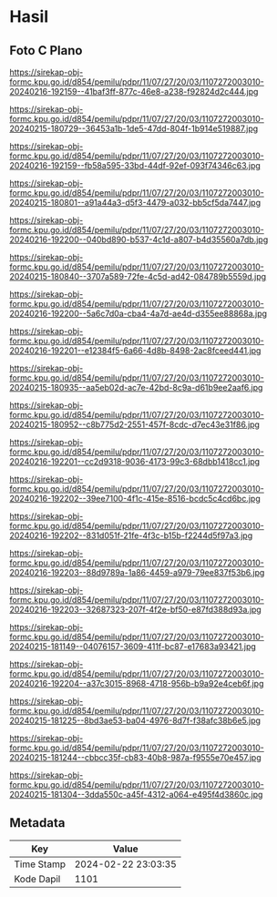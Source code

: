 # Hasil

## Foto C Plano

https://sirekap-obj-formc.kpu.go.id/d854/pemilu/pdpr/11/07/27/20/03/1107272003010-20240216-192159--41baf3ff-877c-46e8-a238-f92824d2c444.jpg

https://sirekap-obj-formc.kpu.go.id/d854/pemilu/pdpr/11/07/27/20/03/1107272003010-20240215-180729--36453a1b-1de5-47dd-804f-1b914e519887.jpg

https://sirekap-obj-formc.kpu.go.id/d854/pemilu/pdpr/11/07/27/20/03/1107272003010-20240216-192159--fb58a595-33bd-44df-92ef-093f74346c63.jpg

https://sirekap-obj-formc.kpu.go.id/d854/pemilu/pdpr/11/07/27/20/03/1107272003010-20240215-180801--a91a44a3-d5f3-4479-a032-bb5cf5da7447.jpg

https://sirekap-obj-formc.kpu.go.id/d854/pemilu/pdpr/11/07/27/20/03/1107272003010-20240216-192200--040bd890-b537-4c1d-a807-b4d35560a7db.jpg

https://sirekap-obj-formc.kpu.go.id/d854/pemilu/pdpr/11/07/27/20/03/1107272003010-20240215-180840--3707a589-72fe-4c5d-ad42-084789b5559d.jpg

https://sirekap-obj-formc.kpu.go.id/d854/pemilu/pdpr/11/07/27/20/03/1107272003010-20240216-192200--5a6c7d0a-cba4-4a7d-ae4d-d355ee88868a.jpg

https://sirekap-obj-formc.kpu.go.id/d854/pemilu/pdpr/11/07/27/20/03/1107272003010-20240216-192201--e12384f5-6a66-4d8b-8498-2ac8fceed441.jpg

https://sirekap-obj-formc.kpu.go.id/d854/pemilu/pdpr/11/07/27/20/03/1107272003010-20240215-180935--aa5eb02d-ac7e-42bd-8c9a-d61b9ee2aaf6.jpg

https://sirekap-obj-formc.kpu.go.id/d854/pemilu/pdpr/11/07/27/20/03/1107272003010-20240215-180952--c8b775d2-2551-457f-8cdc-d7ec43e31f86.jpg

https://sirekap-obj-formc.kpu.go.id/d854/pemilu/pdpr/11/07/27/20/03/1107272003010-20240216-192201--cc2d9318-9036-4173-99c3-68dbb1418cc1.jpg

https://sirekap-obj-formc.kpu.go.id/d854/pemilu/pdpr/11/07/27/20/03/1107272003010-20240216-192202--39ee7100-4f1c-415e-8516-bcdc5c4cd6bc.jpg

https://sirekap-obj-formc.kpu.go.id/d854/pemilu/pdpr/11/07/27/20/03/1107272003010-20240216-192202--831d051f-21fe-4f3c-b15b-f2244d5f97a3.jpg

https://sirekap-obj-formc.kpu.go.id/d854/pemilu/pdpr/11/07/27/20/03/1107272003010-20240216-192203--88d9789a-1a86-4459-a979-79ee837f53b6.jpg

https://sirekap-obj-formc.kpu.go.id/d854/pemilu/pdpr/11/07/27/20/03/1107272003010-20240216-192203--32687323-207f-4f2e-bf50-e87fd388d93a.jpg

https://sirekap-obj-formc.kpu.go.id/d854/pemilu/pdpr/11/07/27/20/03/1107272003010-20240215-181149--04076157-3609-411f-bc87-e17683a93421.jpg

https://sirekap-obj-formc.kpu.go.id/d854/pemilu/pdpr/11/07/27/20/03/1107272003010-20240216-192204--a37c3015-8968-4718-956b-b9a92e4ceb6f.jpg

https://sirekap-obj-formc.kpu.go.id/d854/pemilu/pdpr/11/07/27/20/03/1107272003010-20240215-181225--8bd3ae53-ba04-4976-8d7f-f38afc38b6e5.jpg

https://sirekap-obj-formc.kpu.go.id/d854/pemilu/pdpr/11/07/27/20/03/1107272003010-20240215-181244--cbbcc35f-cb83-40b8-987a-f9555e70e457.jpg

https://sirekap-obj-formc.kpu.go.id/d854/pemilu/pdpr/11/07/27/20/03/1107272003010-20240215-181304--3dda550c-a45f-4312-a064-e495f4d3860c.jpg


## Metadata

| Key        | Value               |
| ---------- | ------------------- |
| Time Stamp | 2024-02-22 23:03:35 |
| Kode Dapil | 1101                |



